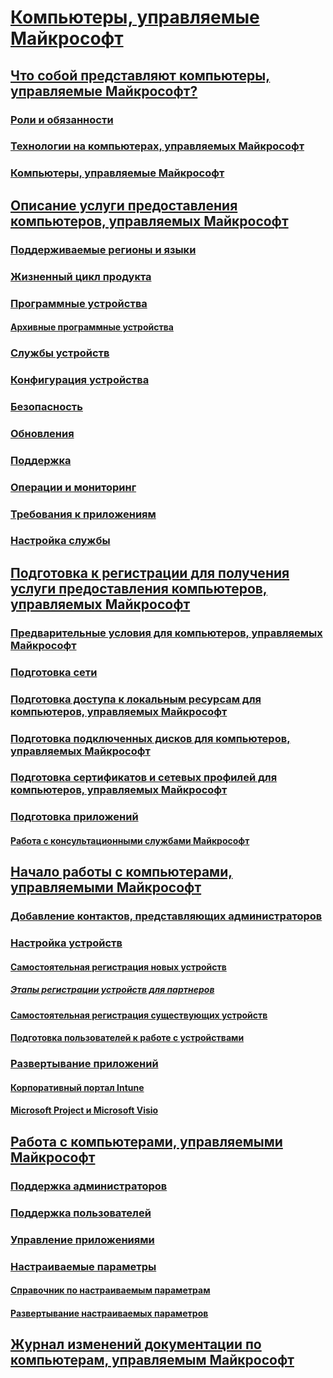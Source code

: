 # [Компьютеры, управляемые Майкрософт](index.yml)
## [Что собой представляют компьютеры, управляемые Майкрософт?](intro/index.md)
### [Роли и обязанности](intro/roles-and-responsibilities.md)
### [Технологии на компьютерах, управляемых Майкрософт](intro/technologies.md)
### [Компьютеры, управляемые Майкрософт](MMD-and-ITSM.md)
## [Описание услуги предоставления компьютеров, управляемых Майкрософт](service-description/index.md)
### [Поддерживаемые регионы и языки](service-description/regions-languages.md)
### [Жизненный цикл продукта](service-description/device-lifecycle.md)
### [Программные устройства](service-description/device-list.md)
#### [Архивные программные устройства](service-description/archived-device-list.md)
### [Службы устройств](service-description/device-services.md)
### [Конфигурация устройства](service-description/device-policies.md)
### [Безопасность](service-description/security.md)
### [Обновления](service-description/updates.md)
### [Поддержка](service-description/support.md)
### [Операции и мониторинг](service-description/operations-and-monitoring.md)
### [Требования к приложениям](service-description/mmd-app-requirements.md)
### [Настройка службы](service-description/customizing.md)
## [Подготовка к регистрации для получения услуги предоставления компьютеров, управляемых Майкрософт](get-ready/index.md)
### [Предварительные условия для компьютеров, управляемых Майкрософт](get-ready/prerequisites.md)
### [Подготовка сети](get-ready/network.md)
### [Подготовка доступа к локальным ресурсам для компьютеров, управляемых Майкрософт](get-ready/authentication.md)
### [Подготовка подключенных дисков для компьютеров, управляемых Майкрософт](get-ready/mapped-drives.md)
### [Подготовка сертификатов и сетевых профилей для компьютеров, управляемых Майкрософт](get-ready/certs-wifi-lan.md)
### [Подготовка приложений](get-ready/apps.md)
#### [Работа с консультационными службами Майкрософт](get-ready/apps-MCS.md)
## [Начало работы с компьютерами, управляемыми Майкрософт](get-started/index.md)
### [Добавление контактов, представляющих администраторов](get-started/add-admin-contacts.md)
### [Настройка устройств](get-started/set-up-devices.md)
#### [Самостоятельная регистрация новых устройств](get-started/register-devices-self.md)
##### [Этапы регистрации устройств для партнеров](get-started/register-devices-partner.md)
#### [Самостоятельная регистрация существующих устройств](get-started/register-reused-devices-self.md)
#### [Подготовка пользователей к работе с устройствами](get-started/get-started-devices.md)
### [Развертывание приложений](get-started/deploy-apps.md)
#### [Корпоративный портал Intune](get-started/company-portal.md)
#### [Microsoft Project и Microsoft Visio](get-started/project-visio.md)
## [Работа с компьютерами, управляемыми Майкрософт](working-with-managed-desktop/index.md)
### [Поддержка администраторов](working-with-managed-desktop/admin-support.md)
### [Поддержка пользователей](working-with-managed-desktop/end-user-support.md)
### [Управление приложениями](working-with-managed-desktop/manage-apps.md)
### [Настраиваемые параметры](working-with-managed-desktop/config-setting-overview.md)
#### [Справочник по настраиваемым параметрам](working-with-managed-desktop/config-setting-ref.md)
#### [Развертывание настраиваемых параметров](working-with-managed-desktop/config-setting-deploy.md)
## [Журнал изменений документации по компьютерам, управляемым Майкрософт](change-history-managed-desktop.md)

